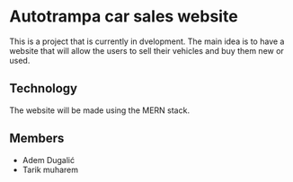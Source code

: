 # Autotrampa car sales website

This is a project that is currently in dvelopment. 
The main idea is to have a website that will allow the users to sell their vehicles and buy them new or used.

## Technology

The website will be made using the MERN stack.

## Members

- Adem Dugalić
- Tarik muharem
 
 

